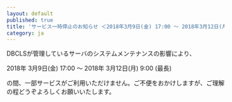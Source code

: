 ```yaml
---
layout: default
published: true
title: 'サービス一時停止のお知らせ ＜2018年3月9日(金) 17:00 〜 2018年3月12日(月) 9:00＞'
category: ja
---
```

DBCLSが管理しているサーバのシステムメンテナンスの影響により、
 
2018年 3月9日(金) 17:00 ～ 2018年 3月12日(月) 9:00 (最長)
 
の間、一部サービスがご利用いただけません。ご不便をおかけしますが、ご理解の程どうぞよろしくお願いいたします。
